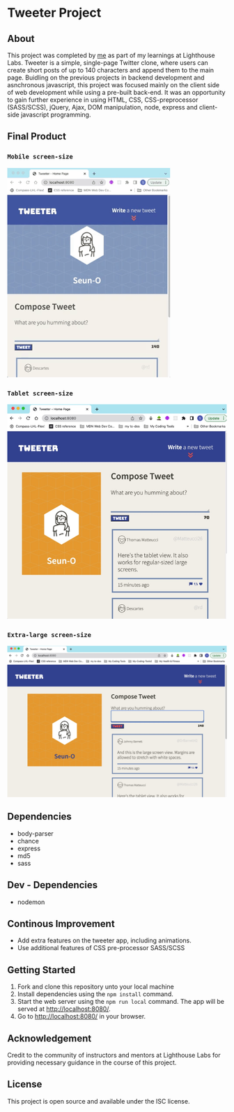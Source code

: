 # Tweeter Project

## About
This project was completed by [me](https://www.linkedin.com/in/seun-oshitade-53001120b/) as part of my learnings at Lighthouse Labs. Tweeter is a simple, single-page Twitter clone, where users can create short posts of up to 140 characters and append them to the main page. Buidling on the previous projects in backend development and asnchronous javascript, this project was focused mainly on the client side of web development while using a pre-built back-end. It was an opportunity to gain further experience in using HTML, CSS, CSS-preprocessor (SASS/SCSS), jQuery, Ajax, DOM manipulation, node, express and client-side javascript programming.

## Final Product
### `Mobile screen-size`
![gif of mobile screen-size](https://github.com/s-oshitade/tweeter/blob/master/docs/tweeter.gif?raw=true)

### `Tablet screen-size`
![tablet-size screen](https://github.com/s-oshitade/tweeter/blob/master/docs/tablet-view.jpeg?raw=true)

### `Extra-large screen-size `
![very-large screen](https://github.com/s-oshitade/tweeter/blob/master/docs/very-large-screen.jpeg?raw=true)

## Dependencies

- body-parser
- chance
- express
- md5
- sass

## Dev - Dependencies
- nodemon

## Continous Improvement
- Add extra features on the tweeter app, including animations.
- Use additional features of CSS pre-processor SASS/SCSS

## Getting Started

1. Fork and clone this repository unto your local machine
3. Install dependencies using the `npm install` command.
3. Start the web server using the `npm run local` command. The app will be served at <http://localhost:8080/>.
4. Go to <http://localhost:8080/> in your browser.

## Acknowledgement
Credit to the community of instructors and mentors at Lighthouse Labs for providing necessary guidance in the course of this project.

## License
This project is open source and available under the ISC license.